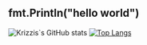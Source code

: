 <h2>fmt.Println("hello world")</h2>

![Krizzis`s GitHub stats](https://github-readme-stats.vercel.app/api?username=KrizzMU&show_icons=false&theme=buefy) 
[![Top Langs](https://github-readme-stats.vercel.app/api/top-langs/?username=KrizzMU&layout=donut)](https://github.com/KrizzMU/)
